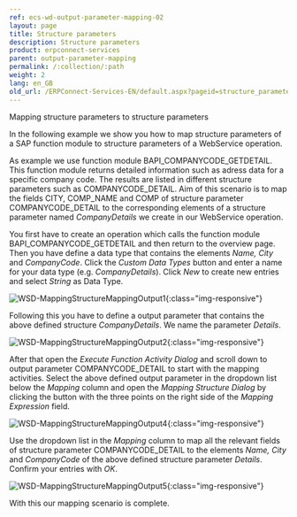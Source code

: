 ```yaml
---
ref: ecs-wd-output-parameter-mapping-02
layout: page
title: Structure parameters
description: Structure parameters
product: erpconnect-services
parent: output-parameter-mapping
permalink: /:collection/:path
weight: 2
lang: en_GB
old_url: /ERPConnect-Services-EN/default.aspx?pageid=structure_parameters1
---
```


Mapping structure parameters to structure parameters

In the following example we show you how to map structure parameters of a SAP function module to structure parameters of a WebService operation.

As example we use function module BAPI_COMPANYCODE_GETDETAIL. This function module returns detailed information such as adress data for a specific company code. The results are listed in different structure parameters such as COMPANYCODE_DETAIL.
Aim of this scenario is to map the fields CITY, COMP_NAME and COMP of structure parameter COMPANYCODE_DETAIL to the corresponding elements of a structure parameter named *CompanyDetails* we create in our WebService operation.   

You first have to create an operation which calls the function module BAPI_COMPANYCODE_GETDETAIL and then return to the overview page. 
Then you have define a data type that contains the  elements *Name, City* and *CompanyCode*. Click the *Custom Data Types* button and enter a name for your data type (e.g. *CompanyDetails*). Click *New* to create new entries and select *String* as Data Type.   

![WSD-MappingStructureMappingOutput1](/img/content/WSD-MappingStructureMappingOutput1.png){:class="img-responsive"}

Following this you have to define a output parameter that contains the above defined structure *CompanyDetails*. We name the parameter *Details*.

![WSD-MappingStructureMappingOutput2](/img/content/WSD-MappingStructureMappingOutput2.png){:class="img-responsive"}

After that open the *Execute Function Activity Dialog* and scroll down to output parameter COMPANYCODE_DETAIL to start with the mapping activities. 
Select the above defined output parameter in the dropdown list below the *Mapping* column and open the *Mapping Structure Dialog* by clicking the button with the three points on the right side of the *Mapping Expression* field. 


![WSD-MappingStructureMappingOutput4](/img/content/WSD-MappingStructureMappingOutput4.png){:class="img-responsive"}

Use the dropdown list in the *Mapping* column to map all the relevant fields of structure parameter COMPANYCODE_DETAIL to the elements *Name, City* and *CompanyCode* of the above defined structure parameter *Details*. Confirm your entries with *OK*.

![WSD-MappingStructureMappingOutput5](/img/content/WSD-MappingStructureMappingOutput5.png){:class="img-responsive"}

With this our mapping scenario is complete.